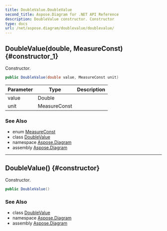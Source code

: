 ```yaml
---
title: DoubleValue.DoubleValue
second_title: Aspose.Diagram for .NET API Reference
description: DoubleValue constructor. Constructor
type: docs
url: /net/aspose.diagram/doublevalue/doublevalue/
---
```

## DoubleValue(double, MeasureConst) {#constructor_1}

Constructor.

```csharp
public DoubleValue(double value, MeasureConst unit)
```

| Parameter | Type | Description |
| --- | --- | --- |
| value | Double |  |
| unit | MeasureConst |  |

### See Also

* enum [MeasureConst](../../measureconst/)
* class [DoubleValue](../)
* namespace [Aspose.Diagram](../../doublevalue/)
* assembly [Aspose.Diagram](../../../)

---

## DoubleValue() {#constructor}

Constructor.

```csharp
public DoubleValue()
```

### See Also

* class [DoubleValue](../)
* namespace [Aspose.Diagram](../../doublevalue/)
* assembly [Aspose.Diagram](../../../)


